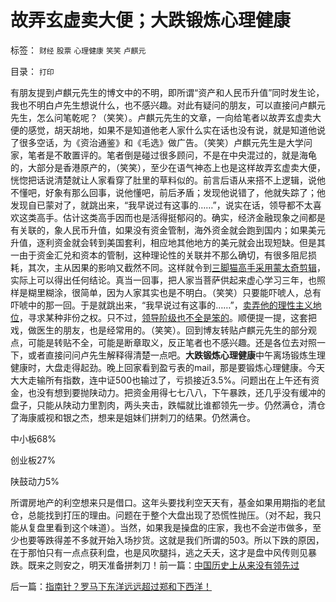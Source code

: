 # 故弄玄虚卖大便；大跌锻炼心理健康

标签： `财经` `股票` `心理健康` `笑笑` `卢麒元` 

目录： `打印`

有朋友提到卢麒元先生的博文中的不明，即所谓“资产和人民币升值”同时发生论，我也不明白卢先生想说什么，也不感兴趣。对此有疑问的朋友，可以直接问卢麒元先生，怎么问笔乾呢？（笑笑）。卢麒元先生的文章，一向给笔者以故弄玄虚卖大便的感觉，胡天胡地，如果不是知道他老人家什么实在话也没有说，就是知道他说了很多空话，为《资治通鉴》和《毛选》做广告。（笑笑）卢麒元先生是大学问家，笔者是不敢置评的。笔者倒是碰过很多顾问，不是在中央混过的，就是海龟的，大部分是香港原产的，（笑笑），至少在语气神态上也是这样故弄玄虚卖大便，恍惚把话说清楚就让人家看穿了肚里的草料似的。前言后语从来搭不上逻辑，说他不懂吧，好象有那么回事，说他懂吧，前后矛盾；发现他说错了，他就失踪了；他发现自已蒙对了，就跳出来，“我早说过有这事的……”，说实在话，领导都不太喜欢这类高手。估计这类高手因而也是活得挺郁闷的。确实，经济金融现象之间都是有关联的，象人民币升值，如果没有资金管制，海外资金就会跑到国内；如果美元升值，逐利资金就会转到美国套利，相应地其他地方的美元就会出现短缺。但是其一由于资金汇兑和资本的管制，这种理论性的关联并不那么确切，有很多阻尼损耗，其次，主从因果的影响又截然不同。这样就令到[三脚猫高手采用蒙太奇剪辑](../../../2009/7/10/三脚猫真理艺术.md)，实际上可以得出任何结论。真当一回事，把人家当菩萨供起来虚心学习三年，也照样是糊里糊涂，很简单，因为人家其实也是不明白。（笑笑）只要能吓唬人，总有吓唬中的那一回。于是就跳出来，“我早说过有这事的……”，[卖弄他的理性主义地位](../../../2010/5/28/理性主义哲学信仰讨论集.md)，寻求某种非份之权。只不过，[领导阶级也不全是笨的](http://blog.sina.com.cn/s/blog_5563a64d0100d3k8.html)。顺便提一提，这套把戏，做医生的朋友，也是经常用的。（笑笑）。回到博友转贴卢麒元先生的部分观点，可能是转贴不全，可能是断章取义，反正笔者也不感兴趣。还是各位去对照一下，或者直接问问卢先生解释得清楚一点吧。**大跌锻炼心理健康**中午离场锻炼生理健康时，大盘走得起劲。晚上回家看到盈亏表的mail，那是要锻炼心理健康。今天大大走输所有指数，连中证500也输过了，亏损接近3.5%。问题出在上午还有资金，也没有想到要抛陕动力。把资金用得七七八八，下午暴跌，还几乎没有缓冲的盘子，只能从陕动力里割肉，两头夹击，跌幅就比谁都领先一步。仍然满仓，清仓了海康威视和银之杰，想来是姐妹们拼刺刀的结果。仍然满仓。

中小板68%

创业板27%

陕鼓动力5%



所谓房地产的利空想来只是借口。这年头要找利空天天有，基金如果用期指的老鼠仓，总能找到打压的理由。问题在于整个大盘出现了恐慌性抛压。（对不起，我只能从复盘里看到这个味道）。当然，如果我是操盘的庄家，我也不会逆市做多，至少也要等跌得差不多就开始入场抄货。这就是我们所谓的503。所以下跌的原因，在于那怕只有一点点获利盘，也是风吹腿抖，逃之夭夭，这才是盘中风传则见暴跌。既来之则安之，明天准备拼刺刀！前一篇：[中国历史上从来没有领先过](../../../2010/5/31/中国历史上从来没有领先过.md)

后一篇：[指南针？罗马下东洋远远超过郑和下西洋！](../../../2010/5/31/指南针？罗马下东洋远远超过郑和下西洋！.md)